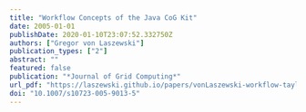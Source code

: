 ```yaml
---
title: "Workflow Concepts of the Java CoG Kit"
date: 2005-01-01
publishDate: 2020-01-10T23:07:52.332750Z
authors: ["Gregor von Laszewski"]
publication_types: ["2"]
abstract: ""
featured: false
publication: "*Journal of Grid Computing*"
url_pdf: "https://laszewski.github.io/papers/vonLaszewski-workflow-taylor-anl.pdf"
doi: "10.1007/s10723-005-9013-5"
---
```


